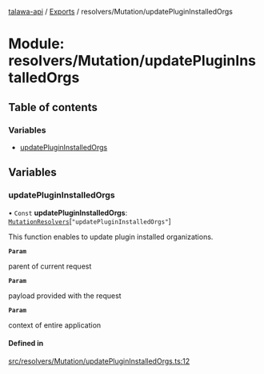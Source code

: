 [talawa-api](../README.md) / [Exports](../modules.md) / resolvers/Mutation/updatePluginInstalledOrgs

# Module: resolvers/Mutation/updatePluginInstalledOrgs

## Table of contents

### Variables

- [updatePluginInstalledOrgs](resolvers_Mutation_updatePluginInstalledOrgs.md#updateplugininstalledorgs)

## Variables

### updatePluginInstalledOrgs

• `Const` **updatePluginInstalledOrgs**: [`MutationResolvers`](types_generatedGraphQLTypes.md#mutationresolvers)[``"updatePluginInstalledOrgs"``]

This function enables to update plugin installed organizations.

**`Param`**

parent of current request

**`Param`**

payload provided with the request

**`Param`**

context of entire application

#### Defined in

[src/resolvers/Mutation/updatePluginInstalledOrgs.ts:12](https://github.com/Nitya-Pasrija/talawa-api/blob/d3a6af9/src/resolvers/Mutation/updatePluginInstalledOrgs.ts#L12)
